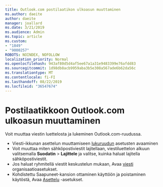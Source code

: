 ```yaml
---
title: Outlook.com postilaatikon ulkoasun muuttaminen
ms.author: daeite
author: daeite
manager: joallard
ms.date: 3/21/2019
ms.audience: Admin
ms.topic: article
ms.custom:
- "1849"
- "9000257"
ROBOTS: NOINDEX, NOFOLLOW
localization_priority: Normal
ms.openlocfilehash: 943af80d5d4af5ee67a1a31e9483399e76afdd83
ms.sourcegitcommit: 1d98db8acb9959aba3b5e308a567ade6b62da56c
ms.translationtype: MT
ms.contentlocale: fi-FI
ms.lasthandoff: 08/22/2019
ms.locfileid: "36547674"
---
```

# <a name="change-the-look-of-your-outlookcom-mailbox"></a>Postilaatikkoon Outlook.com ulkoasun muuttaminen

Voit muuttaa viestin luettelosta ja lukeminen Outlook.com-ruudussa.

- Viesti-ikkunan asettelun muuttamiseen [lukuruudun](https://outlook.live.com/mail/options/mail/layout/readingPane) asetusten avaaminen
- Voit muuttaa miten sähköpostiviestit lajitellaan, viestiluettelon alkuun valitsemalla **Suodatin** > **Lajittele** ja valitse, kuinka haluat lajitella sähköpostiviestit.
- Jos haluat ryhmitellä viestit keskustelun mukaan, Avaa [viesti](https://outlook.live.com/mail/options/mail/layout/conversations) organisaatioasetukset.
- Kohdistettu Saapuneet-kansion ottaminen käyttöön ja poistaminen käytöstä, Avaa [Asettelu](https://outlook.live.com/mail/options/mail/layout/focused) -asetukset.